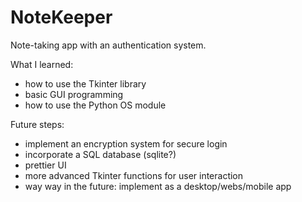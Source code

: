 # NoteKeeper
Note-taking app with an authentication system.

What I learned:
- how to use the Tkinter library
- basic GUI programming
- how to use the Python OS module

Future steps:
- implement an encryption system for secure login
- incorporate a SQL database (sqlite?)
- prettier UI
- more advanced Tkinter functions for user interaction
- way way in the future: implement as a desktop/webs/mobile app
